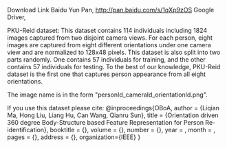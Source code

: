 Download Link
Baidu Yun Pan, http://pan.baidu.com/s/1qXp9zOS
Google Driver, 

PKU-Reid dataset: This dataset contains 114 individuals including 1824 images captured from two disjoint camera views. For each person, eight images are captured from eight different orientations under one camera view and are normalized to 128x48 pixels. This dataset is also split into two parts randomly. One contains 57 individuals for training, and the other contains 57 individuals for testing. To the best of our knowledge, PKU-Reid dataset is the first one that captures person appearance from all eight orientations.

The image name is in the form "personId_cameraId_orientationId.png".

If you use this dataset please cite: @inproceedings{OBoA, author = {Liqian Ma, Hong Liu, Liang Hu, Can Wang, Qianru Sun}, title = {Orientation driven 360 degree Body-Structure based Feature Representation for Person Re-identification}, booktitle = {}, volume = {}, number = {}, year = , month = , pages = {}, address = {}, organization={IEEE} }

